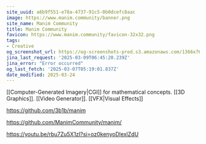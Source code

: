 ```yaml
---
site_uuid: a6b9f551-e78a-4737-91c5-0b0dcefc8aac
image: https://www.manim.community/banner.png
site_name: Manim Community
title: Manim Community
favicon: https://www.manim.community/favicon-32x32.png
tags:
- Creative
og_screenshot_url: https://og-screenshots-prod.s3.amazonaws.com/1366x768/80/false/c0f64b5de366cf8f303b5b8be64ef39d13087eb16002e41c9faa2054bd1bee05.jpeg
jina_last_request: '2025-03-09T06:45:20.239Z'
jina_error: "Error occurred"
og_last_fetch: '2025-03-07T05:19:01.837Z'
date_modified: 2025-03-24
---
```




[[Computer-Generated Imagery|CGI]] for mathematical concepts. [[3D Graphics]].  [[Video Generator]]. [[VFX|Visual Effects]]

https://github.com/3b1b/manim

https://github.com/ManimCommunity/manim/

https://youtu.be/rbu7Zu5X1zI?si=oz0kenyoDlexlZdU
